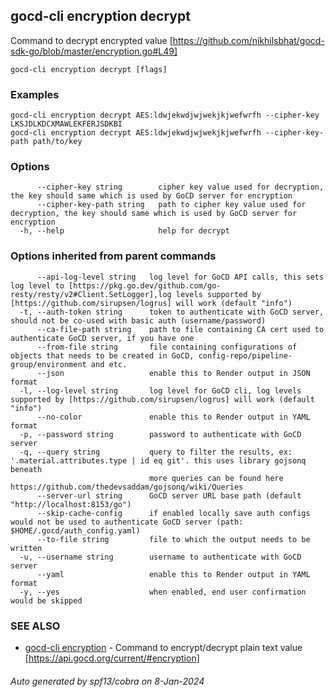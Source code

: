 ## gocd-cli encryption decrypt

Command to decrypt encrypted value [https://github.com/nikhilsbhat/gocd-sdk-go/blob/master/encryption.go#L49]

```
gocd-cli encryption decrypt [flags]
```

### Examples

```
gocd-cli encryption decrypt AES:ldwjekwdjwjwekjkjwefwrfh --cipher-key LKSJDLKDCXMAWLEKFERJSDKBI
gocd-cli encryption decrypt AES:ldwjekwdjwjwekjkjwefwrfh --cipher-key-path path/to/key
```

### Options

```
      --cipher-key string        cipher key value used for decryption, the key should same which is used by GoCD server for encryption
      --cipher-key-path string   path to cipher key value used for decryption, the key should same which is used by GoCD server for encryption
  -h, --help                     help for decrypt
```

### Options inherited from parent commands

```
      --api-log-level string   log level for GoCD API calls, this sets log level to [https://pkg.go.dev/github.com/go-resty/resty/v2#Client.SetLogger],log levels supported by [https://github.com/sirupsen/logrus] will work (default "info")
  -t, --auth-token string      token to authenticate with GoCD server, should not be co-used with basic auth (username/password)
      --ca-file-path string    path to file containing CA cert used to authenticate GoCD server, if you have one
      --from-file string       file containing configurations of objects that needs to be created in GoCD, config-repo/pipeline-group/environment and etc.
      --json                   enable this to Render output in JSON format
  -l, --log-level string       log level for GoCD cli, log levels supported by [https://github.com/sirupsen/logrus] will work (default "info")
      --no-color               enable this to Render output in YAML format
  -p, --password string        password to authenticate with GoCD server
  -q, --query string           query to filter the results, ex: '.material.attributes.type | id eq git'. this uses library gojsonq beneath
                               more queries can be found here https://github.com/thedevsaddam/gojsonq/wiki/Queries
      --server-url string      GoCD server URL base path (default "http://localhost:8153/go")
      --skip-cache-config      if enabled locally save auth configs would not be used to authenticate GoCD server (path: $HOME/.gocd/auth_config.yaml)
      --to-file string         file to which the output needs to be written
  -u, --username string        username to authenticate with GoCD server
      --yaml                   enable this to Render output in YAML format
  -y, --yes                    when enabled, end user confirmation would be skipped
```

### SEE ALSO

* [gocd-cli encryption](gocd-cli_encryption.md)	 - Command to encrypt/decrypt plain text value [https://api.gocd.org/current/#encryption]

###### Auto generated by spf13/cobra on 8-Jan-2024
